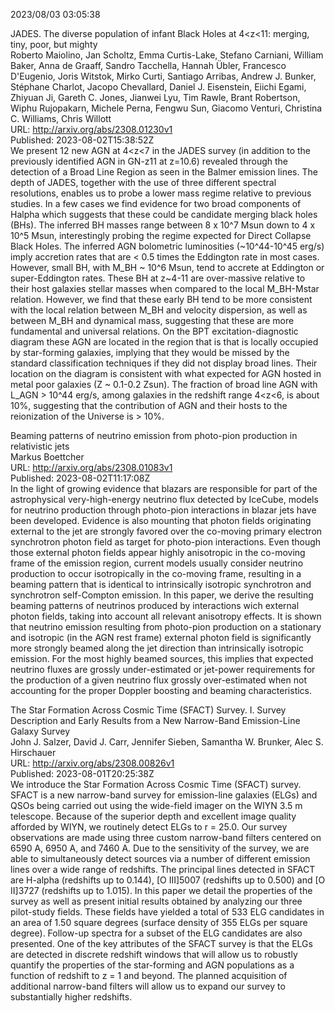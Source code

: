 2023/08/03 03:05:38  

JADES. The diverse population of infant Black Holes at 4&lt;z&lt;11: merging,
  tiny, poor, but mighty  
Roberto Maiolino, Jan Scholtz, Emma Curtis-Lake, Stefano Carniani, William Baker, Anna de Graaff, Sandro Tacchella, Hannah Übler, Francesco D'Eugenio, Joris Witstok, Mirko Curti, Santiago Arribas, Andrew J. Bunker, Stéphane Charlot, Jacopo Chevallard, Daniel J. Eisenstein, Eiichi Egami, Zhiyuan Ji, Gareth C. Jones, Jianwei Lyu, Tim Rawle, Brant Robertson, Wiphu Rujopakarn, Michele Perna, Fengwu Sun, Giacomo Venturi, Christina C. Williams, Chris Willott  
URL: http://arxiv.org/abs/2308.01230v1  
Published: 2023-08-02T15:38:52Z  
  We present 12 new AGN at 4&lt;z&lt;7 in the JADES survey (in addition to the previously identified AGN in GN-z11 at z=10.6) revealed through the detection of a Broad Line Region as seen in the Balmer emission lines. The depth of JADES, together with the use of three different spectral resolutions, enables us to probe a lower mass regime relative to previous studies. In a few cases we find evidence for two broad components of Halpha which suggests that these could be candidate merging black holes (BHs). The inferred BH masses range between 8 x 10^7 Msun down to 4 x 10^5 Msun, interestingly probing the regime expected for Direct Collapse Black Holes. The inferred AGN bolometric luminosities (~10^44-10^45 erg/s) imply accretion rates that are &lt; 0.5 times the Eddington rate in most cases. However, small BH, with M_BH ~ 10^6 Msun, tend to accrete at Eddington or super-Eddington rates. These BH at z~4-11 are over-massive relative to their host galaxies stellar masses when compared to the local M_BH-Mstar relation. However, we find that these early BH tend to be more consistent with the local relation between M_BH and velocity dispersion, as well as between M_BH and dynamical mass, suggesting that these are more fundamental and universal relations. On the BPT excitation-diagnostic diagram these AGN are located in the region that is that is locally occupied by star-forming galaxies, implying that they would be missed by the standard classification techniques if they did not display broad lines. Their location on the diagram is consistent with what expected for AGN hosted in metal poor galaxies (Z ~ 0.1-0.2 Zsun). The fraction of broad line AGN with L_AGN &gt; 10^44 erg/s, among galaxies in the redshift range 4&lt;z&lt;6, is about 10%, suggesting that the contribution of AGN and their hosts to the reionization of the Universe is &gt; 10%.   

Beaming patterns of neutrino emission from photo-pion production in
  relativistic jets  
Markus Boettcher  
URL: http://arxiv.org/abs/2308.01083v1  
Published: 2023-08-02T11:17:08Z  
  In the light of growing evidence that blazars are responsible for part of the astrophysical very-high-energy neutrino flux detected by IceCube, models for neutrino production through photo-pion interactions in blazar jets have been developed. Evidence is also mounting that photon fields originating external to the jet are strongly favored over the co-moving primary electron synchrotron photon field as target for photo-pion interactions. Even though those external photon fields appear highly anisotropic in the co-moving frame of the emission region, current models usually consider neutrino production to occur isotropically in the co-moving frame, resulting in a beaming pattern that is identical to intrinsically isotropic synchrotron and synchrotron self-Compton emission. In this paper, we derive the resulting beaming patterns of neutrinos produced by interactions wich external photon fields, taking into account all relevant anisotropy effects. It is shown that neutrino emission resulting from photo-pion production on a stationary and isotropic (in the AGN rest frame) external photon field is significantly more strongly beamed along the jet direction than intrinsically isotropic emission. For the most highly beamed sources, this implies that expected neutrino fluxes are grossly under-estimated or jet-power requirements for the production of a given neutrino flux grossly over-estimated when not accounting for the proper Doppler boosting and beaming characteristics.   

The Star Formation Across Cosmic Time (SFACT) Survey. I. Survey
  Description and Early Results from a New Narrow-Band Emission-Line Galaxy
  Survey  
John J. Salzer, David J. Carr, Jennifer Sieben, Samantha W. Brunker, Alec S. Hirschauer  
URL: http://arxiv.org/abs/2308.00826v1  
Published: 2023-08-01T20:25:38Z  
  We introduce the Star Formation Across Cosmic Time (SFACT) survey. SFACT is a new narrow-band survey for emission-line galaxies (ELGs) and QSOs being carried out using the wide-field imager on the WIYN 3.5 m telescope. Because of the superior depth and excellent image quality afforded by WIYN, we routinely detect ELGs to r = 25.0. Our survey observations are made using three custom narrow-band filters centered on 6590 A, 6950 A, and 7460 A. Due to the sensitivity of the survey, we are able to simultaneously detect sources via a number of different emission lines over a wide range of redshifts. The principal lines detected in SFACT are H-alpha (redshifts up to 0.144), [O III]5007 (redshifts up to 0.500) and [O II]3727 (redshifts up to 1.015). In this paper we detail the properties of the survey as well as present initial results obtained by analyzing our three pilot-study fields. These fields have yielded a total of 533 ELG candidates in an area of 1.50 square degrees (surface density of 355 ELGs per square degree). Follow-up spectra for a subset of the ELG candidates are also presented. One of the key attributes of the SFACT survey is that the ELGs are detected in discrete redshift windows that will allow us to robustly quantify the properties of the star-forming and AGN populations as a function of redshift to z = 1 and beyond. The planned acquisition of additional narrow-band filters will allow us to expand our survey to substantially higher redshifts.   


